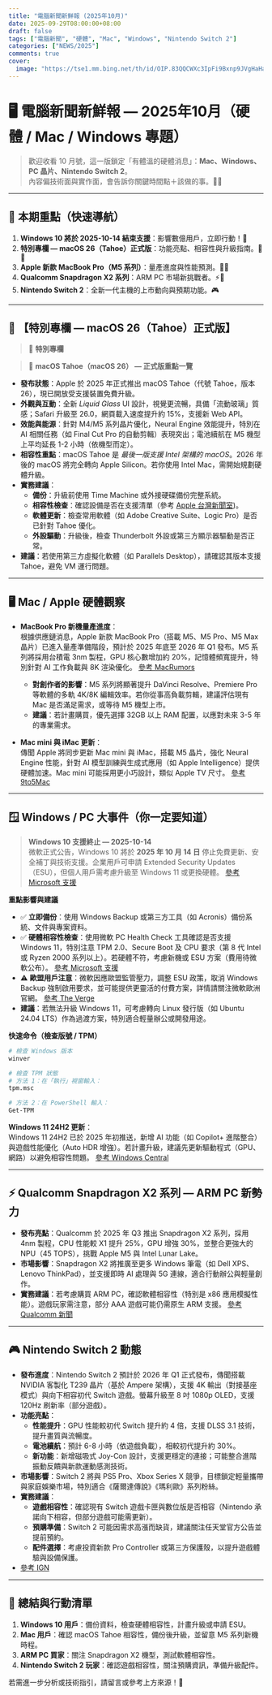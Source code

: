```yaml
---
title: "電腦新聞新鮮報 (2025年10月)"  
date: 2025-09-29T08:00:00+08:00  
draft: false  
tags: ["電腦新聞", "硬體", "Mac", "Windows", "Nintendo Switch 2"]  
categories: ["NEWS/2025"]  
comments: true  
cover:  
  image: "https://tse1.mm.bing.net/th/id/OIP.83QQCWXc3IpFi9Bxnp9JVgHaHa?w=199&h=144&c=7&r=0&o=7&dpr=2&pid=1.7" 
--- 
```


# 🖥️ 電腦新聞新鮮報 — 2025年10月（硬體 / Mac / Windows 專題）

> 歡迎收看 10 月號，這一版鎖定「有體溫的硬體消息」：**Mac、Windows、PC 晶片、Nintendo Switch 2**。  
> 內容偏技術面與實作面，會告訴你關鍵時間點＋該做的事。🔧✨  

---

## 🔎 本期重點（快速導航）
1. **Windows 10 將於 2025-10-14 結束支援**：影響數億用戶，立即行動！🚨  
2. **特別專欄 — macOS 26（Tahoe）正式版**：功能亮點、相容性與升級指南。🌊✨  
3. **Apple 新款 MacBook Pro（M5 系列）**：量產進度與性能預測。🍏🔋  
4. **Qualcomm Snapdragon X2 系列**：ARM PC 市場新挑戰者。⚡️🧠  
5. **Nintendo Switch 2**：全新一代主機的上市動向與預期功能。🎮  

---

## 🌟 【特別專欄 — macOS 26（Tahoe）正式版】  
> 🔔 **特別專欄**  

> 🔷 **macOS Tahoe（macOS 26） — 正式版重點一覽**  
- **發布狀態**：Apple 於 2025 年正式推出 macOS Tahoe（代號 Tahoe，版本 26），現已開放受支援裝置免費升級。  
- **外觀與互動**：全新 *Liquid Glass* UI 設計，視覺更流暢，具備「流動玻璃」質感；Safari 升級至 26.0，網頁載入速度提升約 15%，支援新 Web API。  
- **效能與能源**：針對 M4/M5 系列晶片優化，Neural Engine 效能提升，特別在 AI 相關任務（如 Final Cut Pro 的自動剪輯）表現突出；電池續航在 M5 機型上平均延長 1-2 小時（依機型而定）。  
- **相容性重點**：macOS Tahoe 是 *最後一版支援 Intel 架構的 macOS*。2026 年後的 macOS 將完全轉向 Apple Silicon。若你使用 Intel Mac，需開始規劃硬體升級。  
- **實務建議**：  
  - **備份**：升級前使用 Time Machine 或外接硬碟備份完整系統。  
  - **相容性檢查**：確認設備是否在支援清單（參考 [Apple 台灣新聞室](https://www.apple.com/tw/newsroom/2025/06/macos-tahoe-26-makes-the-mac-more-capable-productive-and-intelligent-than-ever/))。  
  - **軟體更新**：檢查常用軟體（如 Adobe Creative Suite、Logic Pro）是否已針對 Tahoe 優化。  
  - **外設驅動**：升級後，檢查 Thunderbolt 外設或第三方顯示器驅動是否正常。  
- **建議**：若使用第三方虛擬化軟體（如 Parallels Desktop），請確認其版本支援 Tahoe，避免 VM 運行問題。  

---

## 🖥️ Mac / Apple 硬體觀察  
- **MacBook Pro 新機量產進度**：  
  根據供應鏈消息，Apple 新款 MacBook Pro（搭載 M5、M5 Pro、M5 Max 晶片）已進入量產準備階段，預計於 2025 年底至 2026 年 Q1 發布。M5 系列將採用台積電 3nm 製程，GPU 核心數增加約 20%，記憶體頻寬提升，特別針對 AI 工作負載與 8K 渲染優化。 [參考 MacRumors](https://www.macrumors.com/2025/09/28/next-macbook-pro-nears-mass-production-report/)  
  - **對創作者的影響**：M5 系列將顯著提升 DaVinci Resolve、Premiere Pro 等軟體的多軌 4K/8K 編輯效率。若你從事高負載剪輯，建議評估現有 Mac 是否滿足需求，或等待 M5 機型上市。  
  - **建議**：若計畫購買，優先選擇 32GB 以上 RAM 配置，以應對未來 3-5 年的專業需求。  

- **Mac mini 與 iMac 更新**：  
  傳聞 Apple 將同步更新 Mac mini 與 iMac，搭載 M5 晶片，強化 Neural Engine 性能，針對 AI 模型訓練與生成式應用（如 Apple Intelligence）提供硬體加速。Mac mini 可能採用更小巧設計，類似 Apple TV 尺寸。 [參考 9to5Mac](https://9to5mac.com/2025/09/29/mac-mini-m5-redesign-rumors/)  

---

## 🪟 Windows / PC 大事件（你一定要知道）  
> **Windows 10 支援終止 — 2025-10-14**  
微軟正式公告，Windows 10 將於 **2025 年 10 月 14 日** 停止免費更新、安全補丁與技術支援。企業用戶可申請 Extended Security Updates（ESU），但個人用戶需考慮升級至 Windows 11 或更換硬體。 [參考 Microsoft 支援](https://support.microsoft.com/en-us/windows/windows-10-support-ends-on-october-14-2025-2ca8b313-1946-43d3-b55c-2b95b107f281)  

**重點影響與建議**  
- ✅ **立即備份**：使用 Windows Backup 或第三方工具（如 Acronis）備份系統、文件與專案資料。  
- ✅ **硬體相容性檢查**：使用微軟 PC Health Check 工具確認是否支援 Windows 11，特別注意 TPM 2.0、Secure Boot 及 CPU 要求（第 8 代 Intel 或 Ryzen 2000 系列以上）。若硬體不符，考慮新機或 ESU 方案（費用待微軟公布）。 [參考 Microsoft 支援](https://support.microsoft.com/en-us/windows/windows-11-system-requirements-86c11283-ea52-4782-9efd-7674389a7ba3)  
- ⚠️ **歐盟用戶注意**：微軟因應歐盟監管壓力，調整 ESU 政策，取消 Windows Backup 強制啟用要求，並可能提供更靈活的付費方案，詳情請關注微軟歐洲官網。 [參考 The Verge](https://www.theverge.com/news/785544/microsoft-windows-10-extended-security-updates-free-europe-changes)  
- **建議**：若無法升級 Windows 11，可考慮轉向 Linux 發行版（如 Ubuntu 24.04 LTS）作為過渡方案，特別適合輕量辦公或開發用途。  

**快速命令（檢查版號 / TPM）**  
```bash
# 檢查 Windows 版本
winver

# 檢查 TPM 狀態
# 方法 1：在「執行」視窗輸入：
tpm.msc

# 方法 2：在 PowerShell 輸入：
Get-TPM
```

**Windows 11 24H2 更新**：  
Windows 11 24H2 已於 2025 年初推送，新增 AI 功能（如 Copilot+ 進階整合）與遊戲性能優化（Auto HDR 增強）。若計畫升級，建議先更新驅動程式（GPU、網路）以避免相容性問題。 [參考 Windows Central](https://www.windowscentral.com/software-apps/windows-11/windows-11-24h2-whats-new)  

---

## ⚡️ Qualcomm Snapdragon X2 系列 — ARM PC 新勢力  
- **發布亮點**：Qualcomm 於 2025 年 Q3 推出 Snapdragon X2 系列，採用 4nm 製程，CPU 性能較 X1 提升 25%，GPU 增強 30%，並整合更強大的 NPU（45 TOPS），挑戰 Apple M5 與 Intel Lunar Lake。  
- **市場影響**：Snapdragon X2 將推廣至更多 Windows 筆電（如 Dell XPS、Lenovo ThinkPad），並支援即時 AI 處理與 5G 連線，適合行動辦公與輕量創作。  
- **實務建議**：若考慮購買 ARM PC，確認軟體相容性（特別是 x86 應用模擬性能）。遊戲玩家需注意，部分 AAA 遊戲可能仍需原生 ARM 支援。 [參考 Qualcomm 新聞](https://www.qualcomm.com/news/releases/2025/09/snapdragon-x2-series)  

---

## 🎮 Nintendo Switch 2 動態  
- **發布進度**：Nintendo Switch 2 預計於 2026 年 Q1 正式發布，傳聞搭載 NVIDIA 客製化 T239 晶片（基於 Ampere 架構），支援 4K 輸出（對接基座模式）與向下相容初代 Switch 遊戲。螢幕升級至 8 吋 1080p OLED，支援 120Hz 刷新率（部分遊戲）。  
- **功能亮點**：  
  - **性能提升**：GPU 性能較初代 Switch 提升約 4 倍，支援 DLSS 3.1 技術，提升畫質與流暢度。  
  - **電池續航**：預計 6-8 小時（依遊戲負載），相較初代提升約 30%。  
  - **新功能**：新增磁吸式 Joy-Con 設計，支援更穩定的連接；可能整合進階振動反饋與新款運動感測技術。  
- **市場影響**：Switch 2 將與 PS5 Pro、Xbox Series X 競爭，目標鎖定輕量攜帶與家庭娛樂市場，特別適合《薩爾達傳說》《瑪利歐》系列粉絲。  
- **實務建議**：  
  - **遊戲相容性**：確認現有 Switch 遊戲卡匣與數位版是否相容（Nintendo 承諾向下相容，但部分遊戲可能需更新）。  
  - **預購準備**：Switch 2 可能因需求高漲而缺貨，建議關注任天堂官方公告並提前預約。  
  - **配件選擇**：考慮投資新款 Pro Controller 或第三方保護殼，以提升遊戲體驗與設備保護。  
- [參考 IGN](https://www.ign.com/articles/nintendo-switch-2-rumors-specs-release-date)  

---

## 🔧 總結與行動清單  
1. **Windows 10 用戶**：備份資料，檢查硬體相容性，計畫升級或申請 ESU。  
2. **Mac 用戶**：確認 macOS Tahoe 相容性，備份後升級，並留意 M5 系列新機時程。  
3. **ARM PC 買家**：關注 Snapdragon X2 機型，測試軟體相容性。  
4. **Nintendo Switch 2 玩家**：確認遊戲相容性，關注預購資訊，準備升級配件。  

若需進一步分析或技術指引，請留言或參考上方來源！🚀  
